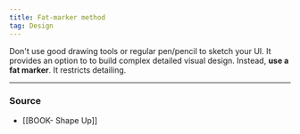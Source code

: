 ```yaml
---
title: Fat-marker method
tag: Design
---
```


Don't use good drawing tools or regular pen/pencil to sketch your UI. It provides an option to to build complex detailed visual design. Instead, **use a fat marker**. It restricts detailing. 


--- 
### Source
- [[BOOK- Shape Up]]